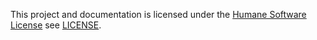 This project and documentation is licensed under the [Humane Software License](https://github.com/StrangeGirlMurph/The-Humane-Software-License) see [LICENSE](https://github.com/StrangeGirlMurph/obsidian-wikipedia-search/blob/master/LICENSE).